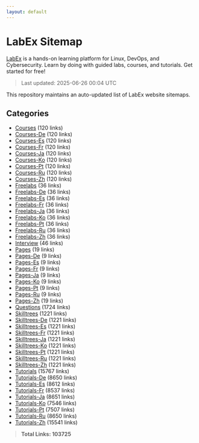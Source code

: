 ```yaml
---
layout: default
---
```


# LabEx Sitemap

[LabEx](https://labex.io) is a hands-on learning platform for Linux, DevOps, and Cybersecurity. Learn by doing with guided labs, courses, and tutorials. Get started for free!

> Last updated: 2025-06-26 00:04 UTC

This repository maintains an auto-updated list of LabEx website sitemaps.

## Categories

- [Courses](categories/courses.md) (120 links)
- [Courses-De](categories/courses-de.md) (120 links)
- [Courses-Es](categories/courses-es.md) (120 links)
- [Courses-Fr](categories/courses-fr.md) (120 links)
- [Courses-Ja](categories/courses-ja.md) (120 links)
- [Courses-Ko](categories/courses-ko.md) (120 links)
- [Courses-Pt](categories/courses-pt.md) (120 links)
- [Courses-Ru](categories/courses-ru.md) (120 links)
- [Courses-Zh](categories/courses-zh.md) (120 links)
- [Freelabs](categories/freelabs.md) (36 links)
- [Freelabs-De](categories/freelabs-de.md) (36 links)
- [Freelabs-Es](categories/freelabs-es.md) (36 links)
- [Freelabs-Fr](categories/freelabs-fr.md) (36 links)
- [Freelabs-Ja](categories/freelabs-ja.md) (36 links)
- [Freelabs-Ko](categories/freelabs-ko.md) (36 links)
- [Freelabs-Pt](categories/freelabs-pt.md) (36 links)
- [Freelabs-Ru](categories/freelabs-ru.md) (36 links)
- [Freelabs-Zh](categories/freelabs-zh.md) (36 links)
- [Interview](categories/interview.md) (46 links)
- [Pages](categories/pages.md) (19 links)
- [Pages-De](categories/pages-de.md) (9 links)
- [Pages-Es](categories/pages-es.md) (9 links)
- [Pages-Fr](categories/pages-fr.md) (9 links)
- [Pages-Ja](categories/pages-ja.md) (9 links)
- [Pages-Ko](categories/pages-ko.md) (9 links)
- [Pages-Pt](categories/pages-pt.md) (9 links)
- [Pages-Ru](categories/pages-ru.md) (9 links)
- [Pages-Zh](categories/pages-zh.md) (19 links)
- [Questions](categories/questions.md) (1724 links)
- [Skilltrees](categories/skilltrees.md) (1221 links)
- [Skilltrees-De](categories/skilltrees-de.md) (1221 links)
- [Skilltrees-Es](categories/skilltrees-es.md) (1221 links)
- [Skilltrees-Fr](categories/skilltrees-fr.md) (1221 links)
- [Skilltrees-Ja](categories/skilltrees-ja.md) (1221 links)
- [Skilltrees-Ko](categories/skilltrees-ko.md) (1221 links)
- [Skilltrees-Pt](categories/skilltrees-pt.md) (1221 links)
- [Skilltrees-Ru](categories/skilltrees-ru.md) (1221 links)
- [Skilltrees-Zh](categories/skilltrees-zh.md) (1221 links)
- [Tutorials](categories/tutorials.md) (15767 links)
- [Tutorials-De](categories/tutorials-de.md) (8650 links)
- [Tutorials-Es](categories/tutorials-es.md) (8612 links)
- [Tutorials-Fr](categories/tutorials-fr.md) (8537 links)
- [Tutorials-Ja](categories/tutorials-ja.md) (8651 links)
- [Tutorials-Ko](categories/tutorials-ko.md) (7546 links)
- [Tutorials-Pt](categories/tutorials-pt.md) (7507 links)
- [Tutorials-Ru](categories/tutorials-ru.md) (8650 links)
- [Tutorials-Zh](categories/tutorials-zh.md) (15541 links)

> **Total Links: 103725**
